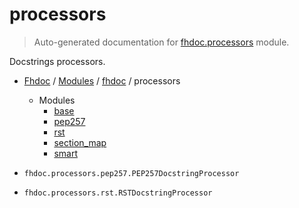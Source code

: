 # processors

> Auto-generated documentation for [fhdoc.processors](../../../fhdoc/processors/__init__.py) module.

Docstrings processors.

- [Fhdoc](../../README.md#fhdoc-index) / [Modules](../../MODULES.md#fhdoc-modules) / [fhdoc](../index.md#fhdoc) / processors
    - Modules
        - [base](base.md#base)
        - [pep257](pep257.md#pep257)
        - [rst](rst.md#rst)
        - [section_map](section_map.md#section_map)
        - [smart](smart.md#smart)

- `fhdoc.processors.pep257.PEP257DocstringProcessor`
- `fhdoc.processors.rst.RSTDocstringProcessor`
